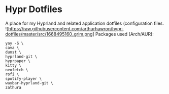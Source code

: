 # Hypr Dotfiles
A place for my Hyprland and related application dotfiles (configuration files.
![https://raw.githubusercontent.com/arthurhawron/hypr-dotfiles/master/src/1668495160_grim.png]
Packages used (Arch/AUR):
```
yay -S \ 
cava \
dunst \
hyprland-git \ 
hyprpaper \
kitty \
neofetch \  
rofi \
spotify-player \
waybar-hyprland-git \ 
zathura 
```
